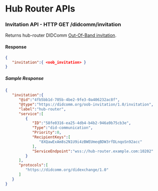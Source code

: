# Hub Router APIs

### Invitation API - HTTP GET /didcomm/invitation
Returns hub-router DIDComm [Out-Of-Band invitation](https://github.com/hyperledger/aries-rfcs/tree/master/features/0434-outofband#invitation-httpsdidcommorgout-of-bandverinvitation).

#### Response 
``` json
{
   "invitation":{ <oob_invitation> }
}
```

##### Sample Response
``` json
{
   "invitation":{
      "@id":"4fb5bb1d-705b-4be2-9fe3-0a406232ac8f",
      "@type":"https://didcomm.org/oob-invitation/1.0/invitation",
      "label":"hub-router",
      "service":[
         {
            "ID":"58fe0316-ea25-4db4-b4b2-946a9b75cb3e",
            "Type":"did-communication",
            "Priority":0,
            "RecipientKeys":[
               "8XQawExAm8s2N1U9i4zBWEUmeqBDW3rfDLnqoSn92acc"
            ],
            "ServiceEndpoint":"wss://hub-router.example.com:10202"
         }
      ],
      "protocols":[
         "https://didcomm.org/didexchange/1.0"
      ]
   }
}
```

